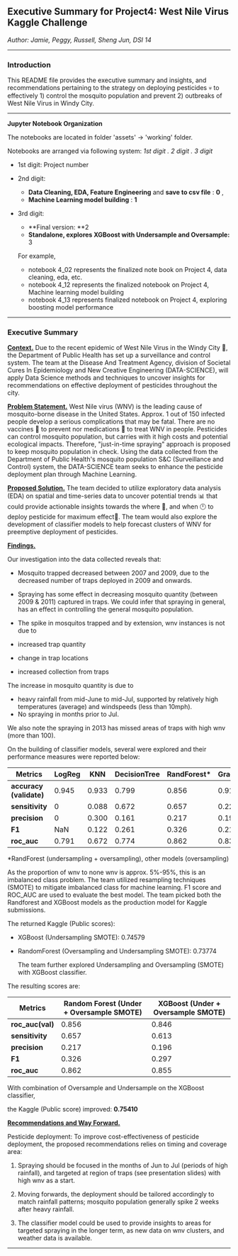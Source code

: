 
##  Executive Summary for Project4: West Nile Virus Kaggle Challenge

_Author: Jamie, Peggy, Russell, Sheng Jun, DSI 14_

---

### Introduction 

This README file provides the executive summary and insights, and recommendations pertaining to the strategy on deploying pesticides :skull: to effectively 1) control the mosquito population and prevent 2) outbreaks of West Nile Virus in Windy City. 

---

**Jupyter Notebook Organization**

The notebooks are located in folder 'assets' -> 'working' folder.

Notebooks are arranged via following system: *1st digit . 2 digit . 3 digit*

- 1st digit: Project number

- 2nd digit: 

  - **Data Cleaning, EDA, Feature Engineering** and **save to csv file** : **0** , 
  - **Machine Learning model building** : **1**

- 3rd digit:  

  - **Final version: **2 
  - **Standalone, explores XGBoost with Undersample and Oversample:** 3
  
  For example,
  
  - notebook 4_02 represents the finalized note book on Project 4, data cleaning, eda, etc.
  - notebook 4_12 represents the finalized notebook on Project 4, Machine learning model building
  - notebook 4_13 represents finalized notebook on Project 4, exploring boosting model performance

---

### Executive Summary
**<u>Context.</u>** Due to the recent epidemic of West Nile Virus in the Windy City :office:, the Department of Public Health has set up a surveillance and control system. The team at the Disease And Treatment Agency, division of Societal Cures In Epidemiology and New Creative Engineering (DATA-SCIENCE), will apply Data Science methods and techniques to uncover insights for recommendations on effective deployment of pesticides throughout the city.

**<u>Problem Statement.</u>** West Nile virus (WNV) is the leading cause of mosquito-borne disease in the United States. Approx. 1 out of 150 infected people develop a serious complications that may be fatal. There are no vaccines :syringe: ​to prevent nor medications :pill: to treat WNV in people. Pesticides can control mosquito population, but carries with it high costs and potential ecological impacts. Therefore, "just-in-time spraying" approach is proposed to keep mosquito population in check. Using the data collected from the Department of Public Health's mosquito population S&C (Surveillance and Control) system,  the DATA-SCIENCE team seeks to enhance the pesticide deployment plan through Machine Learning.  

**<u>Proposed Solution.</u>** The team decided to utilize exploratory data analysis (EDA) on spatial and time-series data to uncover potential trends :bar_chart: that could provide actionable insights towards the where :pushpin:, and when :clock12: to deploy pesticide for maximum effect:dart:.​ The team would also explore the development of classifier models to help forecast clusters of WNV for preemptive deployment of pesticides.

**<u>Findings.</u>**

Our investigation into the data collected reveals that:
- Mosquito trapped decreased between 2007 and 2009, due to the decreased number of traps deployed in 2009 and onwards.
- Spraying has some effect in decreasing mosquito quantity (between 2009 & 2011) captured in traps. We could infer that spraying in general, has an effect in controlling the general mosquito population. 

- The spike in mosquitos trapped and by extension, wnv instances is not due to
 - increased trap quantity
 - change in trap locations
 - increased collection from traps

The increase in mosquito quantity is due to
 - heavy rainfall from mid-June to mid-Jul, supported by relatively high temperatures (average) and windspeeds (less than 10mph).
 - No spraying in months prior to Jul.

We also note the spraying in 2013 has missed areas of traps with high wnv (more than 100). 

On the building of classifier models, several were explored and their performance measures were reported below:

| Metrics                 | LogReg | KNN   | DecisionTree | RandForest* | GradientBoost | XGB   |
| ----------------------- | ------ | ----- | ------------ | ----------- | ------------- | ----- |
| **accuracy (validate)** | 0.945  | 0.933 | 0.799        | 0.856       | 0.910         | 0.908 |
| **sensitivity**         | 0      | 0.088 | 0.672        | 0.657       | 0.226         | 0.270 |
| **precision**           | 0      | 0.300 | 0.161        | 0.217       | 0.196         | 0.213 |
| **F1**                  | NaN    | 0.122 | 0.261        | 0.326       | 0.210         | 0.238 |
| **roc_auc**             | 0.791  | 0.672 | 0.774        | 0.862       | 0.837         | 0.849 |

*RandForest (undersampling + oversampling), other models (oversampling)

As the proportion of wnv  to none wnv is approx. 5%-95%, this is an imbalanced class problem. The team utilized resampling techniques (SMOTE) to mitigate imbalanced class for machine learning. F1 score and ROC_AUC are used to evaluate the best model. The team picked both the Randforest and XGBoost models as the production model for Kaggle submissions.

The returned Kaggle (Public scores):

- XGBoost (Undersampling SMOTE): 0.74579

- RandomForest (Oversampling and Undersampling SMOTE): 0.73774

  The team further explored Undersampling and Oversampling (SMOTE) with XGBoost classifier.

The resulting scores are:

| Metrics          | Random Forest (Under + Oversample SMOTE) | XGBoost (Under + Oversample SMOTE) |
| ---------------- | ---------------------------------------- | ---------------------------------- |
| **roc_auc(val)** | 0.856                                    | 0.846                              |
| **sensitivity**  | 0.657                                    | 0.613                              |
| **precision**    | 0.217                                    | 0.196                              |
| **F1**           | 0.326                                    | 0.297                              |
| **roc_auc**      | 0.862                                    | 0.855                              |

With combination of Oversample and Undersample on the XGBoost classifier, 

the Kaggle (Public score) improved: **0.75410**

**<u>Recommendations and Way Forward.</u>**

Pesticide deployment: To improve cost-effectiveness of pesticide deployment, the proposed recommendations relies on timing and coverage area:

1. Spraying should be focused in the months of Jun to Jul (periods of high rainfall), and targeted at region of traps (see presentation slides) with high wnv as a start.

2. Moving forwards, the deployment should be tailored accordingly to match rainfall patterns; mosquito population generally spike 2 weeks after heavy rainfall.

3. The classifier model could be used to provide insights to areas for targeted spraying in the longer term, as new data on wnv clusters, and weather data is available.

   

---

